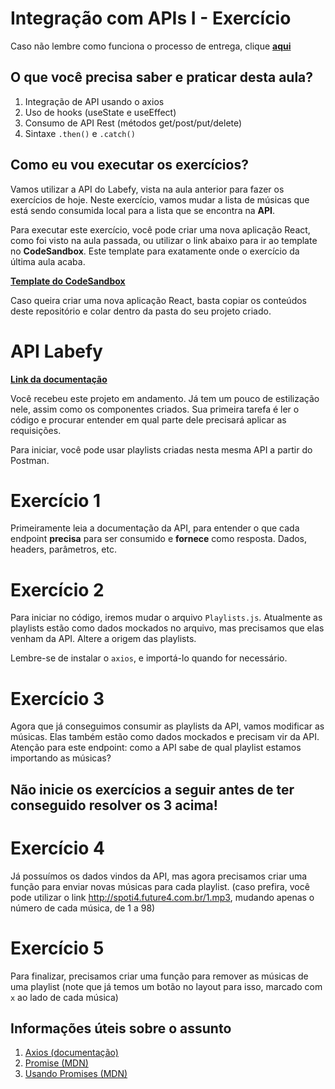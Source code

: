 # Integração com APIs I - Exercício

Caso não lembre como funciona o processo de entrega, clique [**aqui**](https://github.com/labenuexercicios/instrucoes-entrega)

## O que você precisa saber e praticar desta aula?
1. Integração de API usando o axios
2. Uso de hooks (useState e useEffect)
3. Consumo de API Rest (métodos get/post/put/delete)
4. Sintaxe `.then()` e `.catch()`

## Como eu vou executar os exercícios?

Vamos utilizar a API do Labefy, vista na aula anterior para fazer os exercícios de hoje. Neste exercício, vamos mudar a lista de músicas que está sendo consumida local para a lista que se encontra na **API**.

Para executar este exercício, você pode criar uma nova aplicação React, como foi visto na aula passada, ou utilizar o link abaixo para ir ao template no **CodeSandbox**. Este template para exatamente onde o exercício da última aula acaba.

[**Template do CodeSandbox**](https://codesandbox.io/s/integracao-api-i-exercicio-gexiie)

Caso queira criar uma nova aplicação React, basta copiar os conteúdos deste repositório e colar dentro da pasta do seu projeto criado.

# API Labefy
[**Link da documentação**](https://documenter.getpostman.com/view/7549981/SztBc8eT?version=latest)

Você recebeu este projeto em andamento. Já tem um pouco de estilização nele, assim como os componentes criados. Sua primeira tarefa é ler o código e procurar entender em qual parte dele precisará aplicar as requisições.

Para iniciar, você pode usar playlists criadas nesta mesma API a partir do Postman.


# Exercício 1
Primeiramente leia a documentação da API, para entender o que cada endpoint **precisa** para ser consumido e **fornece** como resposta. Dados, headers, parâmetros, etc.

# Exercício 2
Para iniciar no código, iremos mudar o arquivo `Playlists.js`. Atualmente as playlists estão como dados mockados no arquivo, mas precisamos que elas venham da API. Altere a origem das playlists.

Lembre-se de instalar o `axios`, e importá-lo quando for necessário.

# Exercício 3
 Agora que já conseguimos consumir as playlists da API, vamos modificar as músicas. Elas também estão como dados mockados e precisam vir da API.
 Atenção para este endpoint: como a API sabe de qual playlist estamos importando as músicas?

## Não inicie os exercícios a seguir antes de ter conseguido resolver os 3 acima!

# Exercício 4
 Já possuímos os dados vindos da API, mas agora precisamos criar uma função para enviar novas músicas para cada playlist.
 (caso prefira, você pode utilizar o link http://spoti4.future4.com.br/1.mp3, mudando apenas o número de cada música, de 1 a 98)

# Exercício 5
 Para finalizar, precisamos criar uma função para remover as músicas de uma playlist (note que já temos um botão no layout para isso, marcado com `x` ao lado de cada música)

## Informações úteis sobre o assunto
1. [Axios (documentação)](https://axios-http.com/docs/intro)
2. [Promise (MDN)](https://developer.mozilla.org/pt-BR/docs/Web/JavaScript/Reference/Global_Objects/Promise)
3. [Usando Promises (MDN)](https://developer.mozilla.org/pt-BR/docs/Web/JavaScript/Guide/Using_promises)


